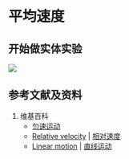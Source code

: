 # 平均速度

## 开始做实体实验

![](/images/力学/运动/平均速度/1a1.jpg)

## 参考文献及资料

1. 维基百科
	- [匀速运动](https://zh.wikipedia.org/wiki/匀速运动) 
	- [Relative velocity](https://en.wikipedia.org/wiki/Relative_velocity) | [相对速度](https://zh.wikipedia.org/wiki/相對速度) 
	- [Linear motion](https://en.wikipedia.org/wiki/Linear_motion) | [直线运动](https://zh.wikipedia.org/wiki/直線運動) 
